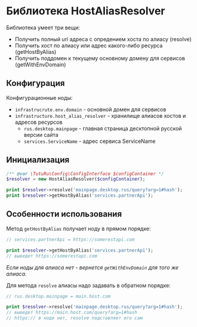 # Библиотека HostAliasResolver

Библиотека умеет три вещи:
* Получить полный uri адреса с опредением хоста по алиасу (resolve)
* Получить хост по алиасу или адрес какого-либо ресурса (getHostByAlias)
* Получить поддомен к текущему основному домену для сервисов (getWithEnvDomain)

## Конфигурация

Конфигурационные ноды:
* `infrastrucrute.env.domain` - основной домен для сервисов
* `infrastructure.host_alias_resolver` - хранилище алиасов хостов и адресов ресурсов
  * `rus.desktop.mainpage` - главная страница десктопной русской версии сайта
  * `services.ServiceName` - адрес сервиса ServiceName

## Инициализация

```php
/** @var \TutuRu\Config\ConfigInterface $configContainer */
$resolver = new HostAliasResolver($configContainer);

print $resolver->resolve('mainpage.desktop.rus/query?arg=1#hash');
print $resolver->getHostByAlias('services.partnerApi');
```

## Особенности использования
Метод `getHostByAlias` получает ноду в прямом порядке:
```php
// services.partnerApi = https://somerestapi.com

print $resolver->getHostByAlias('services.partnerApi');
// выведет https://somerestapi.com
```
*Если ноды для алиаса нет - вернется `getWithEnvDomain` для того же алиаса.*


Для метода `resolve` алиасы надо задавать в обратном порядке:
```php
// rus.desktop.mainpage = main.host.com

print $resolver->resolve('mainpage.desktop.rus/query?arg=1#hash');
// выведет https://main.host.com/query?arg=1#hash
// https:// в ноде нет, resolve подставляет его сам 
``` 